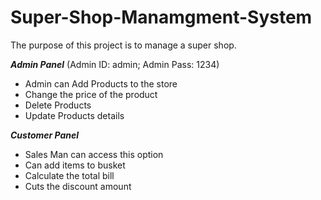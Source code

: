 # Super-Shop-Manamgment-System
The purpose of this project is to manage a super shop.

***Admin Panel*** (Admin ID: admin; Admin Pass: 1234) 
- Admin can Add Products to the store
- Change the price of the product
- Delete Products
- Update Products details

***Customer Panel***
- Sales Man can access this option
- Can add items to busket
- Calculate the total bill
- Cuts the discount amount
